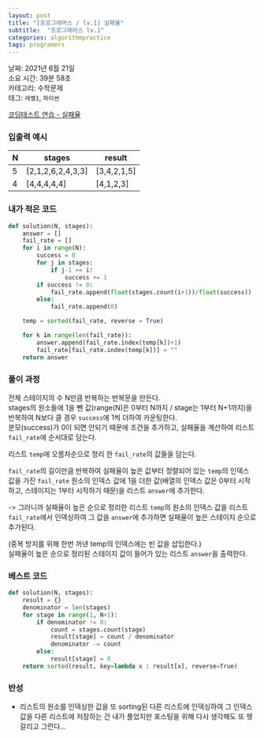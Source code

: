 ```yaml
---
layout: post
title: "[프로그래머스 / lv.1] 실패율"
subtitle:  "프로그래머스 lv.1"
categories: algorithmpractice
tags: programers
---
```


날짜: 2021년 6월 21일  
소요 시간: 39분 58초   
카테고리: 수학문제  
태그: `레벨1`, `파이썬`  


[코딩테스트 연습 - 실패율](https://programmers.co.kr/learn/courses/30/lessons/42889)

### 입출력 예시  

|N|stages|result|
|---|---|---|
|5|[2,1,2,6,2,4,3,3]|[3,4,2,1,5]|
|4|[4,4,4,4,4]|[4,1,2,3]|  
    
### 내가 적은 코드
  
```python
def solution(N, stages):
    answer = []
    fail_rate = []
    for i in range(N):
        success = 0
        for j in stages:
            if j-1 >= i:
                success += 1
        if success != 0:
            fail_rate.append(float(stages.count(i+1))/float(success))
        else:
            fail_rate.append(0)

    temp = sorted(fail_rate, reverse = True)

    for k in range(len(fail_rate)):
        answer.append(fail_rate.index(temp[k])+1)
        fail_rate[fail_rate.index(temp[k])] = ""
    return answer
```
  
### 풀이 과정  
  
전체 스테이지의 수 N만큼 반복하는 반복문을 만든다.  
stages의 원소들에 1을 뺀 값(range(N)은 0부터 N까지 / stage는 1부터 N+1까지)을 반복하여 N보다 클 경우 `success`에 1씩 더하여 카운팅한다.  
분모(success)가 0이 되면 안되기 때문에 조건을 추가하고, 실패율을 계산하여 리스트 `fail_rate`에 순서대로 담는다.  

리스트 `temp`에 오름차순으로 정리 한 `fail_rate`의 값들을 담는다.  
  
`fail_rate`의 길이만큼 반복하여 실패율이 높은 값부터 정렬되어 있는 `temp`의 인덱스 값을 가진 `fail_rate` 원소의 인덱스 값에 1을 더한 값(배열의 인덱스 값은 0부터 시작하고, 스테이지는 1부터 시작하기 때문)을 리스트 `answer`에 추가한다.  
  
 -> 그러니까 실패율이 높은 순으로 정리한 리스트 `temp`의 원소의 인덱스 값을 리스트 `fail_rate`에서 인덱싱하여 그 값을 `answer`에 추가하면 실패율이 높은 스테이지 순으로 추가된다.  
  
(중복 방지를 위해 한번 꺼낸 temp의 인덱스에는 빈 값을 삽입한다.)  
실패율이 높은 순으로 정리된 스테이지 값이 들어가 있는 리스트 `answer`을 출력한다.  
  
### 베스트 코드
  
```python
def solution(N, stages):
    result = {}
    denominator = len(stages)
    for stage in range(1, N+1):
        if denominator != 0:
            count = stages.count(stage)
            result[stage] = count / denominator
            denominator -= count
        else:
            result[stage] = 0
    return sorted(result, key=lambda x : result[x], reverse=True)
```
  
  
### 반성
- 리스트의 원소를 인덱싱한 값을 또 sorting된 다른 리스트에 인덱싱하여 그 인덱스 값을 다른 리스트에 저장하는 건 내가 풀었지만 포스팅을 위해 다시 생각해도 또 헷갈리고 그런다...  



